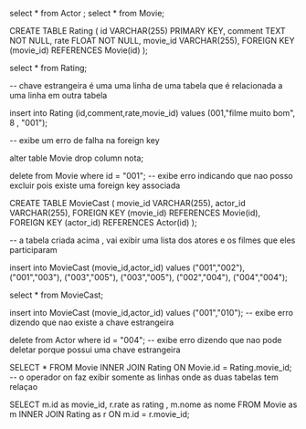 
select * from Actor ;
select * from Movie;

CREATE TABLE Rating (
		id VARCHAR(255) PRIMARY KEY,
    comment TEXT NOT NULL,
		rate FLOAT NOT NULL,
    movie_id VARCHAR(255),
    FOREIGN KEY (movie_id) REFERENCES Movie(id)
);

select * from Rating;

-- chave estrangeira é uma uma linha de uma tabela que é relacionada a uma linha em outra tabela

insert into Rating (id,comment,rate,movie_id) values (001,"filme muito bom", 8 , "001");

-- exibe um erro de falha na foreign key

alter table Movie drop column nota;

delete from Movie where id = "001";
-- exibe erro indicando que nao posso excluir pois existe uma foreign key associada

CREATE TABLE MovieCast (
		movie_id VARCHAR(255),
		actor_id VARCHAR(255),
    FOREIGN KEY (movie_id) REFERENCES Movie(id),
    FOREIGN KEY (actor_id) REFERENCES Actor(id)
);

-- a tabela criada acima , vai exibir uma lista dos atores e os filmes que eles participaram

insert into MovieCast (movie_id,actor_id) values 
("001","002"),
 ("001","003"),
 ("003","005"),
 ("003","005"),
 ("002","004"),
 ("004","004");
 
 select * from MovieCast;
 
 insert into MovieCast (movie_id,actor_id) values 
("001","010");
-- exibe erro dizendo que nao existe a chave estrangeira

delete from Actor where id = "004";
-- exibe erro dizendo que nao pode deletar porque possui uma chave estrangeira

SELECT * FROM Movie 
INNER JOIN Rating ON Movie.id = Rating.movie_id;
-- o operador on faz exibir somente as linhas onde as duas tabelas tem relaçao

SELECT m.id as movie_id, r.rate as rating , m.nome as nome FROM Movie as m
INNER JOIN Rating as r ON m.id = r.movie_id;